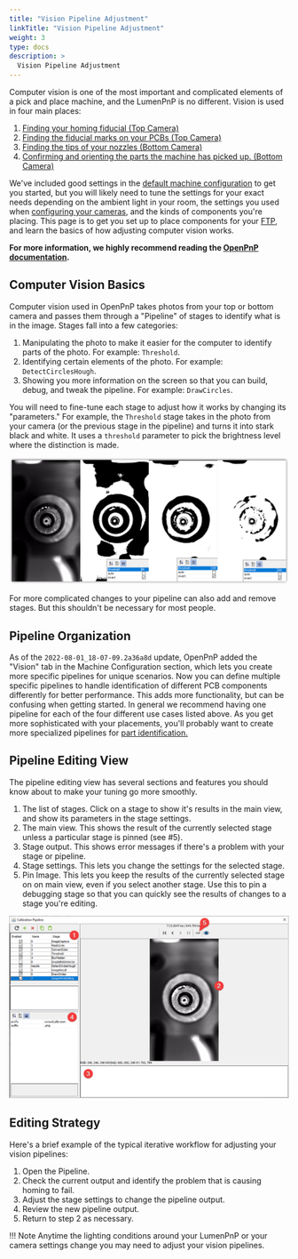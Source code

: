 ```yaml
---
title: "Vision Pipeline Adjustment"
linkTitle: "Vision Pipeline Adjustment"
weight: 3
type: docs
description: >
  Vision Pipeline Adjustment
---
```


Computer vision is one of the most important and complicated elements of a pick and place machine, and the LumenPnP is no different. Vision is used in four main places:

1. [Finding your homing fiducial (Top Camera)](2-homing-fiducial-pipeline.md)
2. [Finding the fiducial marks on your PCBs (Top Camera)](3-pcb-fiducial-pipeline.md)
3. [Finding the tips of your nozzles (Bottom Camera)](4-nozzle-calibration-pipeline.md)
4. [Confirming and orienting the parts the machine has picked up. (Bottom Camera)](5-part-identification-pipeline.md)

We've included good settings in the [default machine configuration](../import-config/index.md) to get you started, but you will likely need to tune the settings for your exact needs depending on the ambient light in your room, the settings you used when [configuring your cameras](../calibration/2-connect-to-machine/index.md#bottom-camera-config), and the kinds of components you're placing. This page is to get you set up to place components for your [FTP](../ftp/index.md), and learn the basics of how adjusting computer vision works.

**For more information, we highly recommend reading the [OpenPnP documentation](https://github.com/openpnp/openpnp/wiki/Bottom-Vision).**

## Computer Vision Basics

Computer vision used in OpenPnP takes photos from your top or bottom camera and passes them through a "Pipeline" of stages to identify what is in the image. Stages fall into a few categories:

1. Manipulating the photo to make it easier for the computer to identify parts of the photo. For example: `Threshold`.
2. Identifying certain elements of the photo. For example: `DetectCirclesHough`.
3. Showing you more information on the screen so that you can build, debug, and tweak the pipeline. For example: `DrawCircles`.

You will need to fine-tune each stage to adjust how it works by changing its "parameters." For example, the `Threshold` stage takes in the photo from your camera (or the previous stage in the pipeline) and turns it into stark black and white. It uses a `threshold` parameter to pick the brightness level where the distinction is made.

![Threshold comparison](images/threshold-comparison-general.png)

For more complicated changes to your pipeline can also add and remove stages. But this shouldn't be necessary for most people.

## Pipeline Organization

As of the `2022-08-01_18-07-09.2a36a8d` update, OpenPnP added the "Vision" tab in the Machine Configuration section, which lets you create more specific pipelines for unique scenarios. Now you can define multiple specific pipelines to handle identification of different PCB components differently for better performance. This adds more functionality, but can be confusing when getting started. In general we recommend having one pipeline for each of the four different use cases listed above. As you get more sophisticated with your placements, you'll probably want to create more specialized pipelines for [part identification.](5-part-identification-pipeline.md)

## Pipeline Editing View

The pipeline editing view has several sections and features you should know about to make your tuning go more smoothly.

1. The list of stages. Click on a stage to show it's results in the main view, and show its parameters in the stage settings.
2. The main view. This shows the result of the currently selected stage unless a particular stage is pinned (see #5).
3. Stage output. This shows error messages if there's a problem with your stage or pipeline.
4. Stage settings. This lets you change the settings for the selected stage.
5. Pin Image. This lets you keep the results of the currently selected stage on on main view, even if you select another stage. Use this to pin a debugging stage so that you can quickly see the results of changes to a stage you're editing.

![Pipeline Editing View](images/pipeline-organization.png)

## Editing Strategy

Here's a brief example of the typical iterative workflow for adjusting your vision pipelines:

1. Open the Pipeline.
2. Check the current output and identify the problem that is causing homing to fail.
3. Adjust the stage settings to change the pipeline output.
4. Review the new pipeline output.
5. Return to step 2 as necessary.

!!! Note
    Anytime the lighting conditions around your LumenPnP or your camera settings change you may need to adjust your vision pipelines.
